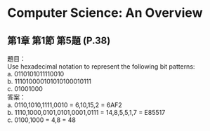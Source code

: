# Computer Science: An Overview
## 第1章 第1節 第5題 (P.38)
題目：  
Use hexadecimal notation to represent the following bit patterns:  
a. 0110101011110010  
b. 111010000101010100010111  
c. 01001000  
答案：  
a. 0110,1010,1111,0010 = 6,10,15,2 = 6AF2  
b. 1110,1000,0101,0101,0001,0111 = 14,8,5,5,1,7 = E85517  
c. 0100,1000 = 4,8 = 48
